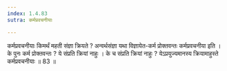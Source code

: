 ```yaml
---
index: 1.4.83
sutra: कर्मप्रवचनीयाः

---
```

कर्मप्रवचनीयाः किमर्थं महती संज्ञा क्रियते ? अन्वर्थसंज्ञा यथा विज्ञायेत-कर्म प्रोक्तवन्तः कर्मप्रवचनीया इति । के पुनः कर्म प्रोक्तवन्तः ? ये संप्रति क्रियां नाहुः । के च संप्रति क्रियां नाहुः ? येऽप्रयुज्यमानस्य क्रियामाहुस्ते कर्मप्रवचनीयाः ॥ 83 ॥